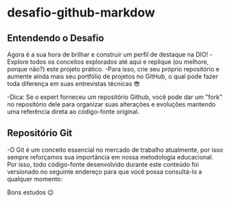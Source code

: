 # desafio-github-markdow
## Entendendo o Desafio
Agora é a sua hora de brilhar e construir um perfil de destaque na DIO! 
-Explore todos os conceitos explorados até aqui e replique (ou melhore, porque não?) este projeto prático. 
-Para isso, crie seu próprio repositório e aumente ainda mais seu portfólio de projetos no GitHub, o qual pode fazer toda diferença em suas entrevistas técnicas 😎

-Dica: Se o expert forneceu um repositório Github, você pode dar um "fork" no repositório dele para organizar suas alterações e evoluções mantendo uma referência direta ao código-fonte original.

## Repositório Git
-O Git é um conceito essencial no mercado de trabalho atualmente, por isso sempre reforçamos sua importância em nossa metodologia educacional. Por isso, todo código-fonte desenvolvido durante este conteúdo foi versionado no seguinte endereço para que você possa consultá-lo a qualquer momento:

 
Bons estudos 😉
